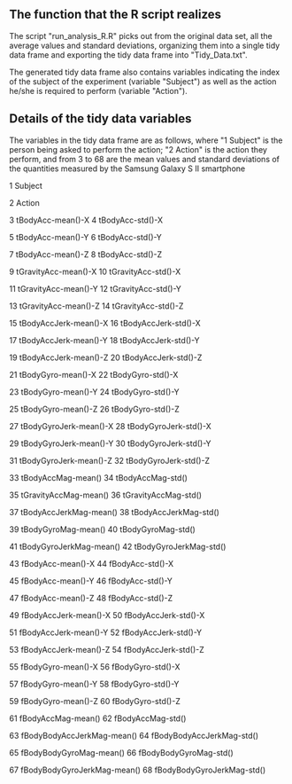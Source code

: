 
## The function that the R script realizes

The script "run_analysis_R.R" picks out from the original data set, all the average values and standard deviations, organizing them into a single tidy data frame and exporting the tidy data frame into "Tidy_Data.txt". 

The generated tidy data frame also contains variables indicating the index of the subject of the experiment (variable "Subject") as well as the action he/she is required to perform (variable "Action").




## Details of the tidy data variables

The variables in the tidy data frame are as follows, where "1 Subject" is the person being asked to perform the action; "2 Action" is the action they perform, and from 3 to 68 are the mean values and standard deviations of the quantities measured by the Samsung Galaxy S II smartphone

1 Subject

2 Action

3 tBodyAcc-mean()-X
4 tBodyAcc-std()-X

5 tBodyAcc-mean()-Y
6 tBodyAcc-std()-Y

7 tBodyAcc-mean()-Z
8 tBodyAcc-std()-Z

9 tGravityAcc-mean()-X
10 tGravityAcc-std()-X

11 tGravityAcc-mean()-Y
12 tGravityAcc-std()-Y

13 tGravityAcc-mean()-Z
14 tGravityAcc-std()-Z

15 tBodyAccJerk-mean()-X
16 tBodyAccJerk-std()-X

17 tBodyAccJerk-mean()-Y
18 tBodyAccJerk-std()-Y

19 tBodyAccJerk-mean()-Z
20 tBodyAccJerk-std()-Z

21 tBodyGyro-mean()-X
22 tBodyGyro-std()-X

23 tBodyGyro-mean()-Y
24 tBodyGyro-std()-Y

25 tBodyGyro-mean()-Z
26 tBodyGyro-std()-Z

27 tBodyGyroJerk-mean()-X
28 tBodyGyroJerk-std()-X

29 tBodyGyroJerk-mean()-Y
30 tBodyGyroJerk-std()-Y

31 tBodyGyroJerk-mean()-Z
32 tBodyGyroJerk-std()-Z

33 tBodyAccMag-mean()
34 tBodyAccMag-std()

35 tGravityAccMag-mean()
36 tGravityAccMag-std()

37 tBodyAccJerkMag-mean()
38 tBodyAccJerkMag-std()

39 tBodyGyroMag-mean()
40 tBodyGyroMag-std()

41 tBodyGyroJerkMag-mean()
42 tBodyGyroJerkMag-std()

43 fBodyAcc-mean()-X
44 fBodyAcc-std()-X

45 fBodyAcc-mean()-Y
46 fBodyAcc-std()-Y

47 fBodyAcc-mean()-Z
48 fBodyAcc-std()-Z

49 fBodyAccJerk-mean()-X
50 fBodyAccJerk-std()-X

51 fBodyAccJerk-mean()-Y
52 fBodyAccJerk-std()-Y

53 fBodyAccJerk-mean()-Z
54 fBodyAccJerk-std()-Z

55 fBodyGyro-mean()-X
56 fBodyGyro-std()-X

57 fBodyGyro-mean()-Y
58 fBodyGyro-std()-Y

59 fBodyGyro-mean()-Z
60 fBodyGyro-std()-Z

61 fBodyAccMag-mean()
62 fBodyAccMag-std()

63 fBodyBodyAccJerkMag-mean()
64 fBodyBodyAccJerkMag-std()

65 fBodyBodyGyroMag-mean()
66 fBodyBodyGyroMag-std()

67 fBodyBodyGyroJerkMag-mean()
68 fBodyBodyGyroJerkMag-std()
